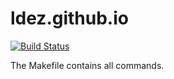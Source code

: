 # ldez.github.io

[![Build Status](https://travis-ci.com/ldez/ldez.github.io.svg?branch=sources)](https://travis-ci.com/ldez/ldez.github.io)

The Makefile contains all commands.
